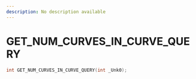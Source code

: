 ```yaml
---
description: No description available 
---
```


# GET_NUM_CURVES_IN_CURVE_QUERY

```cpp
int GET_NUM_CURVES_IN_CURVE_QUERY(int _Unk0);
```